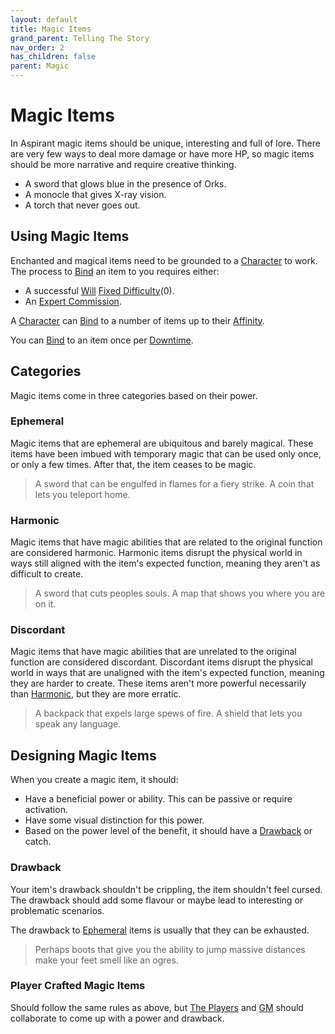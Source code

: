 ```yaml
---
layout: default
title: Magic Items
grand_parent: Telling The Story
nav_order: 2
has_children: false
parent: Magic
---
```

# Magic Items
In Aspirant magic items should be unique, interesting and full of lore. There are very few ways to deal more damage or have more HP, so magic items should be more narrative and require creative thinking.
* A sword that glows blue in the presence of Orks.
* A monocle that gives X-ray vision.
* A torch that never goes out.

## Using Magic Items
Enchanted and magical items need to be grounded to a [Character](Core/Terminology#Character) to work. The process to [Bind](Core/Terminology#Bind) an item to you requires either:
* A successful [Will](Core/Spirit#Will) [Fixed Difficulty](Core/Skills#Fixed%20Difficulty)(0).
* An [Expert Commission](Services#Expert%20Commissions).

A [Character](Core/Terminology#Character) can [Bind](Core/Terminology#Bind) to a number of items up to their [Affinity](Core/Stats#Max%20Affinity).

You can [Bind](Core/Terminology#Bind) to an item once per [Downtime](Telling-The-Story#Downtime).

## Categories
Magic items come in three categories based on their power.

### Ephemeral
Magic items that are ephemeral are ubiquitous and barely magical. These items have been imbued with temporary magic that can be used only once, or only a few times. After that, the item ceases to be magic.

> A sword that can be engulfed in flames for a fiery strike.
> A coin that lets you teleport home.

### Harmonic
Magic items that have magic abilities that are related to the original function are considered harmonic. Harmonic items disrupt the physical world in ways still aligned with the item's expected function, meaning they aren't as difficult to create.

> A sword that cuts peoples souls.
> A map that shows you where you are on it.

### Discordant
Magic items that have magic abilities that are unrelated to the original function are considered discordant. Discordant items disrupt the physical world in ways that are unaligned with the item's expected function, meaning they are harder to create. These items aren't more powerful necessarily than [Harmonic](#Harmonic), but they are more erratic.

> A backpack that expels large spews of fire.
> A shield that lets you speak any language.

## Designing Magic Items
When you create a magic item, it should:
* Have a beneficial power or ability. This can be passive or require activation.
* Have some visual distinction for this power.
* Based on the power level of the benefit, it should have a [Drawback](#Drawback) or catch.
### Drawback
Your item's drawback shouldn't be crippling, the item shouldn't feel cursed. The drawback should add some flavour or maybe lead to interesting or problematic scenarios. 

The drawback to [Ephemeral](#Ephemeral) items is usually that they can be exhausted.

> Perhaps boots that give you the ability to jump massive distances make your feet smell like an ogres.


### Player Crafted Magic Items
Should follow the same rules as above, but [The Players](How-To-Play#The%20Players) and [GM](How-To-Play#GM) should collaborate to come up with a power and drawback.